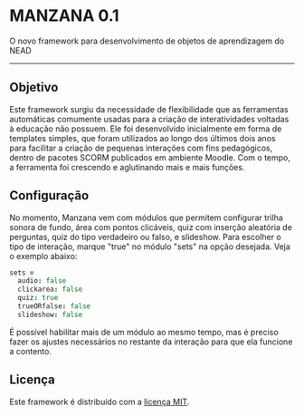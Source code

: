# MANZANA 0.1
O novo framework para desenvolvimento de objetos de aprendizagem do NEAD

-----

## Objetivo
Este framework surgiu da necessidade de flexibilidade que as ferramentas automáticas comumente usadas para a criação de interatividades voltadas à educação não possuem. Ele foi desenvolvido inicialmente em forma de templates simples, que foram utilizados ao longo dos últimos dois anos para facilitar a criação de pequenas interações com fins pedagógicos, dentro de pacotes SCORM publicados em ambiente Moodle. Com o tempo, a ferramenta foi crescendo e aglutinando mais e mais funções.

## Configuração
No momento, Manzana vem com módulos que permitem configurar trilha sonora de fundo, área com pontos clicáveis, quiz com inserção aleatória de perguntas, quiz do tipo verdadeiro ou falso, e slideshow. Para escolher o tipo de interação, marque "true" no módulo "sets" na opção desejada. Veja o exemplo abaixo:

```CoffeeScript
sets =
  audio: false
  clickarea: false
  quiz: true
  trueORfalse: false
  slideshow: false
```

É possível habilitar mais de um módulo ao mesmo tempo, mas é preciso fazer os ajustes necessários no restante da interação para que ela funcione a contento.

## Licença
Este framework é distribuído com a [licença MIT](https://opensource.org/licenses/MIT).
